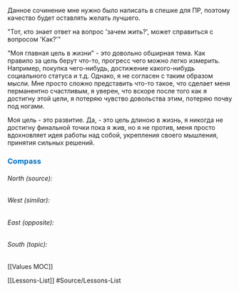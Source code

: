 Данное сочинение мне нужно было написать в спешке для ПР, поэтому качество будет оставлять желать лучшего.

"Тот, кто знает ответ на вопрос 'зачем жить?', может справиться с вопросом 'Как?'"

"Моя главная цель в жизни" - это довольно обширная тема. Как правило за цель берут что-то, прогресс чего можно легко измерить. Например, покупка чего-нибудь, достижение какого-нибудь социального статуса и т.д. Однако, я не согласен с таким образом мысли. Мне просто сложно представить что-то такое, что сделает меня перманентно счастливым, я уверен, что вскоре после того как я достигну этой цели, я потеряю чувство довольства этим, потеряю почву под ногами.

Моя цель - это развитие. Да, - это цель длиною в жизнь, я никогда не достигну финальной точки пока я жив, но я не против, меня просто вдохновляет идея работы над собой, укрепления своего мышления, принятия сильных решений.




### <span style="color:#0070c0">Compass</span>
###### North (source):


###### West (similar):


###### East (opposite):


###### South (topic):
[[Values MOC]]

[[Lessons-List]] #Source/Lessons-List 